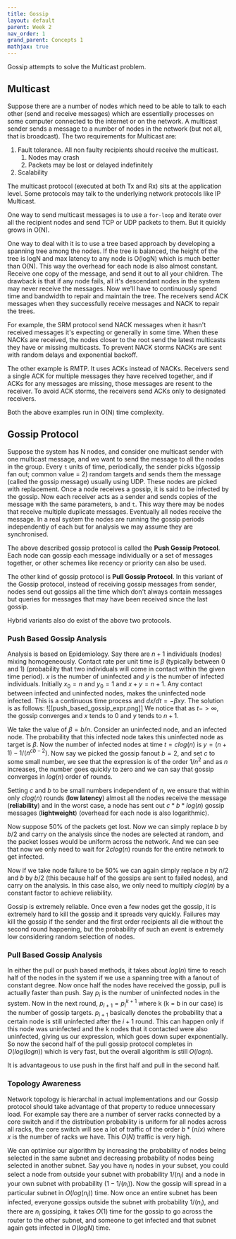 ```yaml
---
title: Gossip
layout: default
parent: Week 2
nav_order: 1
grand_parent: Concepts 1
mathjax: true
---
```


Gossip attempts to solve the Multicast problem.

## Multicast

Suppose there are a number of nodes which need to be able to talk to each other (send and receive messages) which are essentially processes on some computer connected to the internet or on the network.
A multicast sender sends a message to a number of nodes in the network (but not all, that is broadcast).
The two requirements for Multicast are:

1. Fault tolerance. All non faulty recipients should receive the multicast.
   1. Nodes may crash
   2. Packets may be lost or delayed indefinitely
2. Scalability

The multicast protocol (executed at both Tx and Rx) sits at the application level. Some protocols may talk to the underlying network protocols like IP Multicast.

One way to send multicast messages is to use a `for-loop` and iterate over all the recipient nodes and send TCP or UDP packets to them. But it quickly grows in O(N).

One way to deal with it is to use a tree based approach by developing a spanning tree among the nodes. If the tree is balanced, the height of the tree is logN and max latency to any node is O(logN) which is much better than O(N). This way the overhead for each node is also almost constant. Receive one copy of the message, and send it out to all your children. The drawback is that if any node fails, all it's descendant nodes in the system may never receive the messages. Now we'll have to continuously spend time and bandwidth to repair and maintain the tree. The receivers send ACK messages when they successfully receive messages and NACK to repair the trees.

For example, the SRM protocol send NACK messages when it hasn't received messages it's expecting or generally in some time. When these NACKs are received, the nodes closer to the root send the latest multicasts they have or missing multicasts. To prevent NACK storms NACKs are sent with random delays and exponential backoff.

The other example is RMTP. It uses ACKs instead of NACKs. Receivers send a single ACK for multiple messages they have received together, and if ACKs for any messages are missing, those messages are resent to the receiver. To avoid ACK storms, the receivers send ACKs only to designated receivers.

Both the above examples run in O(N) time complexity.

## Gossip Protocol

Suppose the system has N nodes, and consider one multicast sender with one multicast message, and we want to send the message to all the nodes in the group. Every `t` units of time, periodically, the sender picks `b`(gossip fan out; common value = 2) random targets and sends them the message (called the gossip message) usually using UDP. These nodes are picked with replacement. Once a node receives a gossip, it is said to be infected by the gossip. Now each receiver acts as a sender and sends copies of the message with the same parameters, `b` and `t`. This way there may be nodes that receive multiple duplicate messages. Eventually all nodes receive the message. In a real system the nodes are running the gossip periods independently of each but for analysis we may assume they are synchronised.

The above described gossip protocol is called the **Push Gossip Protocol**. Each node can gossip each message individually or a set of messages together, or other schemes like recency or priority can also be used.

The other kind of gossip protocol is **Pull Gossip Protocol**. In this variant of the Gossip protocol, instead of receiving gossip messages from sender, nodes send out gossips all the time which don't always contain messages but queries for messages that may have been received since the last gossip.

Hybrid variants also do exist of the above two protocols.

### Push Based Gossip Analysis

Analysis is based on Epidemiology. Say there are $n+1$ individuals (nodes) mixing homogeneously. Contact rate per unit time is $\beta$ (typically between 0 and 1) (probability that two individuals will come in contact within the given time period). $x$ is the number of uninfected and $y$ is the number of infected individuals. Initially $x_0 = n$ and $y_0 = 1$ and $x + y = n + 1$. Any contact between infected and uninfected nodes, makes the uninfected node infected. This is a continuous time process and $dx/dt = -\beta xy$. The solution is as follows:
![[push_based_gossip_expr.png]]
We notice that as $t-> \infty$, the gossip converges and $x$ tends to 0 and $y$ tends to $n+1$.

We take the value of $\beta = b/n$. Consider an uninfected node, and an infected node. The probability that this infected node takes this uninfected node as target is $\beta$. Now the number of infected nodes at time $t = clog(n)$ is $y = (n + 1) - 1/(n^{cb-2})$. Now say we picked the gossip fanout $b = 2$, and set $c$ to some small number, we see that the expression is of the order $1/n^2$ and as $n$ increases, the number goes quickly to zero and we can say that gossip converges in $log(n)$ order of rounds.

Setting $c$ and $b$ to be small numbers independent of $n$, we ensure that within only $clog(n)$ rounds (**low latency**) almost all the nodes receive the message (**reliability**) and in the worst case, a node has sent out $c*b*log(n)$ gossip messages (**lightweight**) (overhead for each node is also logarithmic).

Now suppose 50% of the packets get lost. Now we can simply replace $b$ by $b/2$ and carry on the analysis since the nodes are selected at random, and the packet losses would be uniform across the network. And we can see that now we only need to wait for $2clog(n)$ rounds for the entire network to get infected.

Now if we take node failure to be 50% we can again simply replace $n$ by $n/2$ and $b$ by $b/2$ (this because half of the gossips are sent to failed nodes), and carry on the analysis. In this case also, we only need to multiply $clog(n)$ by a constant factor to achieve reliability.

Gossip is extremely reliable. Once even a few nodes get the gossip, it is extremely hard to kill the gossip and it spreads very quickly. Failures may kill the gossip if the sender and the first order recipients all die without the second round happening, but the probability of such an event is extremely low considering random selection of nodes.

### Pull Based Gossip Analysis

In either the pull or push based methods, it takes about $log(n)$ time to reach half of the nodes in the system if we use a spanning tree with a fanout of constant degree. Now once half the nodes have received the gossip, pull is actually faster than push.
Say $p_i$ is the number of uninfected nodes in the system. Now in the next round, $p_{i+1} = {p_i}^{k+1}$ where k (k = b in our case) is the number of gossip targets. $p_{i+1}$ basically denotes the probability that a certain node is still uninfected after the $i+1$ round. This can happen only if this node was uninfected and the k nodes that it contacted were also uninfected, giving us our expression, which goes down super exponentially. So now the second half of the pull gossip protocol completes in $O(log(logn))$ which is very fast, but the overall algorithm is still $O(logn)$.

It is advantageous to use push in the first half and pull in the second half.

### Topology Awareness

Network topology is hierarchal in actual implementations and our Gossip protocol should take advantage of that property to reduce unnecessary load. For example say there are a number of server racks connected by a core switch and if the distribution probability is uniform for all nodes across all racks, the core switch will see a lot of traffic of the order $b*(n/x)$ where $x$ is the number of racks we have. This $O(N)$ traffic is very high.

We can optimise our algorithm by increasing the probability of nodes being selected in the same subnet and decreasing probability of nodes being selected in another subnet. Say you have $n_i$ nodes in your subset, you could select a node from outside your subnet with probability $1/(n_i)$ and a node in your own subnet with probability $(1-1/(n_i))$. Now the gossip will spread in a particular subnet in $O(log(n_i))$ time. Now once an entire subnet has been infected, everyone gossips outside the subnet with probability $1/(n_i)$, and there are $n_i$ gossiping, it takes $O(1)$ time for the gossip to go across the router to the other subnet, and someone to get infected and that subnet again gets infected in $O(logN)$ time.
